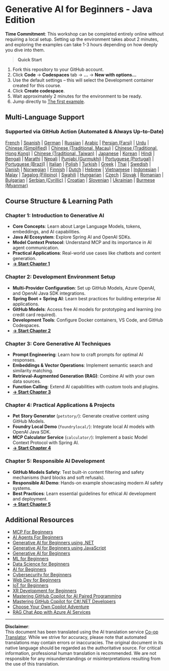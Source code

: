<!--
CO_OP_TRANSLATOR_METADATA:
{
  "original_hash": "90ac762d40c6db51b8081cdb3e49e9db",
  "translation_date": "2025-08-28T21:30:45+00:00",
  "source_file": "README.md",
  "language_code": "en"
}
-->
# Generative AI for Beginners - Java Edition

**Time Commitment**: This workshop can be completed entirely online without requiring a local setup. Setting up the environment takes about 2 minutes, and exploring the examples can take 1-3 hours depending on how deeply you dive into them.

> **Quick Start**

1. Fork this repository to your GitHub account.
2. Click **Code** → **Codespaces** tab → **...** → **New with options...**
3. Use the default settings – this will select the Development container created for this course.
4. Click **Create codespace**.
5. Wait approximately 2 minutes for the environment to be ready.
6. Jump directly to [The first example](./02-SetupDevEnvironment/README.md#step-2-create-a-github-personal-access-token).

## Multi-Language Support

### Supported via GitHub Action (Automated & Always Up-to-Date)

[French](../fr/README.md) | [Spanish](../es/README.md) | [German](../de/README.md) | [Russian](../ru/README.md) | [Arabic](../ar/README.md) | [Persian (Farsi)](../fa/README.md) | [Urdu](../ur/README.md) | [Chinese (Simplified)](../zh/README.md) | [Chinese (Traditional, Macau)](../mo/README.md) | [Chinese (Traditional, Hong Kong)](../hk/README.md) | [Chinese (Traditional, Taiwan)](../tw/README.md) | [Japanese](../ja/README.md) | [Korean](../ko/README.md) | [Hindi](../hi/README.md) | [Bengali](../bn/README.md) | [Marathi](../mr/README.md) | [Nepali](../ne/README.md) | [Punjabi (Gurmukhi)](../pa/README.md) | [Portuguese (Portugal)](../pt/README.md) | [Portuguese (Brazil)](../br/README.md) | [Italian](../it/README.md) | [Polish](../pl/README.md) | [Turkish](../tr/README.md) | [Greek](../el/README.md) | [Thai](../th/README.md) | [Swedish](../sv/README.md) | [Danish](../da/README.md) | [Norwegian](../no/README.md) | [Finnish](../fi/README.md) | [Dutch](../nl/README.md) | [Hebrew](../he/README.md) | [Vietnamese](../vi/README.md) | [Indonesian](../id/README.md) | [Malay](../ms/README.md) | [Tagalog (Filipino)](../tl/README.md) | [Swahili](../sw/README.md) | [Hungarian](../hu/README.md) | [Czech](../cs/README.md) | [Slovak](../sk/README.md) | [Romanian](../ro/README.md) | [Bulgarian](../bg/README.md) | [Serbian (Cyrillic)](../sr/README.md) | [Croatian](../hr/README.md) | [Slovenian](../sl/README.md) | [Ukrainian](../uk/README.md) | [Burmese (Myanmar)](../my/README.md)

## Course Structure & Learning Path

### **Chapter 1: Introduction to Generative AI**
- **Core Concepts**: Learn about Large Language Models, tokens, embeddings, and AI capabilities.
- **Java AI Ecosystem**: Explore Spring AI and OpenAI SDKs.
- **Model Context Protocol**: Understand MCP and its importance in AI agent communication.
- **Practical Applications**: Real-world use cases like chatbots and content generation.
- **[→ Start Chapter 1](./01-IntroToGenAI/README.md)**

### **Chapter 2: Development Environment Setup**
- **Multi-Provider Configuration**: Set up GitHub Models, Azure OpenAI, and OpenAI Java SDK integrations.
- **Spring Boot + Spring AI**: Learn best practices for building enterprise AI applications.
- **GitHub Models**: Access free AI models for prototyping and learning (no credit card required).
- **Development Tools**: Configure Docker containers, VS Code, and GitHub Codespaces.
- **[→ Start Chapter 2](./02-SetupDevEnvironment/README.md)**

### **Chapter 3: Core Generative AI Techniques**
- **Prompt Engineering**: Learn how to craft prompts for optimal AI responses.
- **Embeddings & Vector Operations**: Implement semantic search and similarity matching.
- **Retrieval-Augmented Generation (RAG)**: Combine AI with your own data sources.
- **Function Calling**: Extend AI capabilities with custom tools and plugins.
- **[→ Start Chapter 3](./03-CoreGenerativeAITechniques/README.md)**

### **Chapter 4: Practical Applications & Projects**
- **Pet Story Generator** (`petstory/`): Generate creative content using GitHub Models.
- **Foundry Local Demo** (`foundrylocal/`): Integrate local AI models with OpenAI Java SDK.
- **MCP Calculator Service** (`calculator/`): Implement a basic Model Context Protocol with Spring AI.
- **[→ Start Chapter 4](./04-PracticalSamples/README.md)**

### **Chapter 5: Responsible AI Development**
- **GitHub Models Safety**: Test built-in content filtering and safety mechanisms (hard blocks and soft refusals).
- **Responsible AI Demo**: Hands-on example showcasing modern AI safety systems.
- **Best Practices**: Learn essential guidelines for ethical AI development and deployment.
- **[→ Start Chapter 5](./05-ResponsibleGenAI/README.md)**

## Additional Resources

- [MCP For Beginners](https://github.com/microsoft/mcp-for-beginners)
- [AI Agents For Beginners](https://github.com/microsoft/ai-agents-for-beginners)
- [Generative AI for Beginners using .NET](https://github.com/microsoft/Generative-AI-for-beginners-dotnet)
- [Generative AI for Beginners using JavaScript](https://github.com/microsoft/generative-ai-with-javascript)
- [Generative AI for Beginners](https://github.com/microsoft/generative-ai-for-beginners)
- [ML for Beginners](https://aka.ms/ml-beginners)
- [Data Science for Beginners](https://aka.ms/datascience-beginners)
- [AI for Beginners](https://aka.ms/ai-beginners)
- [Cybersecurity for Beginners](https://github.com/microsoft/Security-101)
- [Web Dev for Beginners](https://aka.ms/webdev-beginners)
- [IoT for Beginners](https://aka.ms/iot-beginners)
- [XR Development for Beginners](https://github.com/microsoft/xr-development-for-beginners)
- [Mastering GitHub Copilot for AI Paired Programming](https://aka.ms/GitHubCopilotAI)
- [Mastering GitHub Copilot for C#/.NET Developers](https://github.com/microsoft/mastering-github-copilot-for-dotnet-csharp-developers)
- [Choose Your Own Copilot Adventure](https://github.com/microsoft/CopilotAdventures)
- [RAG Chat App with Azure AI Services](https://github.com/Azure-Samples/azure-search-openai-demo-java)

---

**Disclaimer**:  
This document has been translated using the AI translation service [Co-op Translator](https://github.com/Azure/co-op-translator). While we strive for accuracy, please note that automated translations may contain errors or inaccuracies. The original document in its native language should be regarded as the authoritative source. For critical information, professional human translation is recommended. We are not responsible for any misunderstandings or misinterpretations resulting from the use of this translation.
